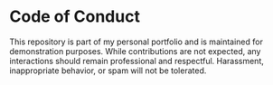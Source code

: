 # Code of Conduct
This repository is part of my personal portfolio and is maintained for demonstration purposes. While contributions are not expected, any interactions should remain professional and respectful. Harassment, inappropriate behavior, or spam will not be tolerated.
